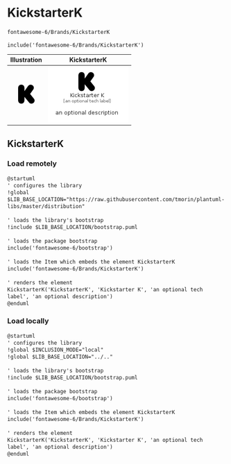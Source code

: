 # KickstarterK


```text
fontawesome-6/Brands/KickstarterK
```

```text
include('fontawesome-6/Brands/KickstarterK')
```



| Illustration | KickstarterK |
| :---: | :---: |
| ![illustration for Illustration](../../fontawesome-6/Brands/KickstarterK.png) | ![illustration for KickstarterK](../../fontawesome-6/Brands/KickstarterK.Local.png) |




## KickstarterK

### Load remotely
```plantuml
@startuml
' configures the library
!global $LIB_BASE_LOCATION="https://raw.githubusercontent.com/tmorin/plantuml-libs/master/distribution"

' loads the library's bootstrap
!include $LIB_BASE_LOCATION/bootstrap.puml

' loads the package bootstrap
include('fontawesome-6/bootstrap')

' loads the Item which embeds the element KickstarterK
include('fontawesome-6/Brands/KickstarterK')

' renders the element
KickstarterK('KickstarterK', 'Kickstarter K', 'an optional tech label', 'an optional description')
@enduml
```

### Load locally
```plantuml
@startuml
' configures the library
!global $INCLUSION_MODE="local"
!global $LIB_BASE_LOCATION="../.."

' loads the library's bootstrap
!include $LIB_BASE_LOCATION/bootstrap.puml

' loads the package bootstrap
include('fontawesome-6/bootstrap')

' loads the Item which embeds the element KickstarterK
include('fontawesome-6/Brands/KickstarterK')

' renders the element
KickstarterK('KickstarterK', 'Kickstarter K', 'an optional tech label', 'an optional description')
@enduml
```

